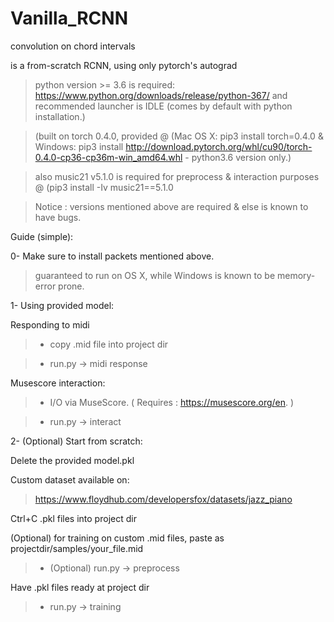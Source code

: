 # Vanilla_RCNN
convolution on chord intervals

is a from-scratch RCNN, using only pytorch's autograd

>python version >= 3.6 is required: https://www.python.org/downloads/release/python-367/ and recommended launcher is IDLE (comes by default with python installation.)

>(built on torch 0.4.0, provided @ (Mac OS X: pip3 install torch=0.4.0 & Windows: pip3 install 
http://download.pytorch.org/whl/cu90/torch-0.4.0-cp36-cp36m-win_amd64.whl - python3.6 version only.)

>also music21 v5.1.0 is required for preprocess 
& interaction purposes @
(pip3 install -Iv music21==5.1.0


>Notice : versions mentioned above are required & else is known to have bugs.



Guide (simple):


0- Make sure to install packets mentioned above.

>guaranteed to run on OS X, while Windows is known to be memory-error prone.


1- Using provided model:


Responding to midi


>- copy .mid file into project dir


>- run.py -> midi response


Musescore interaction: 

>- I/O via MuseScore. ( Requires : https://musescore.org/en. )

>- run.py -> interact


2- (Optional) Start from scratch:

Delete the provided model.pkl

Custom dataset available on:
>https://www.floydhub.com/developersfox/datasets/jazz_piano

Ctrl+C .pkl files into project dir




(Optional) for training on custom .mid files, paste as projectdir/samples/your_file.mid

>- (Optional) run.py -> preprocess


Have .pkl files ready at project dir

>- run.py -> training


